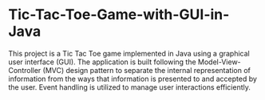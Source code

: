 # Tic-Tac-Toe-Game-with-GUI-in-Java
This project is a Tic Tac Toe game implemented in Java using a graphical user interface (GUI). The application is built following the Model-View-Controller (MVC) design pattern to separate the internal representation of information from the ways that information is presented to and accepted by the user. Event handling is utilized to manage user interactions efficiently.
